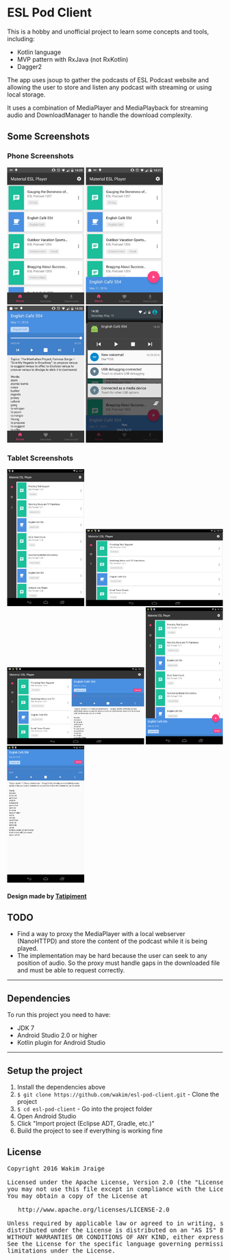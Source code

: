 # ESL Pod Client

This is a hobby and unofficial project to learn some concepts and tools, including:

 - Kotlin language
 - MVP pattern with RxJava (not RxKotlin)
 - Dagger2
 
The app uses jsoup to gather the podcasts of ESL Podcast website and allowing the user to store and listen any podcast with streaming or using local storage.

It uses a combination of MediaPlayer and MediaPlayback for streaming audio and DownloadManager to handle the download complexity.

## Some Screenshots

### Phone Screenshots

<img src="art/home.jpg" width="180" height="320" alt="Home" />
<img src="art/player_collapsed.jpg" width="180" height="320" alt="Media Player Collapsed" />
<img src="art/player_full_screen.jpg" width="180" height="320" alt="Medial Player FullScreen" />
<img src="art/media_playback.jpg" width="180" height="320" alt="Media Playback with Notifications" />

### Tablet Screenshots

<img src="art/original/home-tablet-port.png" width="180" height="320" alt="Home" />
<img src="art/original/home-tablet-land.png" width="320" height="180" alt="Home" />
<img src="art/original/player-tablet-land.png" width="320" height="180" alt="Media Player Collapsed" />
<img src="art/original/player_collapsed-tablet-port.png" width="180" height="320" alt="Media Player Collapsed" />
<img src="art/original/player_full_screen-tablet-port.png" width="180" height="320" alt="Medial Player FullScreen" />

#### Design made by [Tatipiment](https://github.com/Tatipiment)

## TODO

 - Find a way to proxy the MediaPlayer with a local webserver (NanoHTTPD) and store the content of the podcast while it is being played.
  - The implementation may be hard because the user can seek to any position of audio. So the proxy must handle gaps in the downloaded file and must be able to request correctly.
 
----

## Dependencies

To run this project you need to have:

 - JDK 7
 - Android Studio 2.0 or higher
 - Kotlin plugin for Android Studio

---

## Setup the project

1. Install the dependencies above
2. `$ git clone https://github.com/wakim/esl-pod-client.git` - Clone the project
3. `$ cd esl-pod-client` - Go into the project folder
4. Open Android Studio
5. Click "Import project (Eclipse ADT, Gradle, etc.)"
6. Build the project to see if everything is working fine

## License
<pre>
Copyright 2016 Wakim Jraige

Licensed under the Apache License, Version 2.0 (the "License");
you may not use this file except in compliance with the License.
You may obtain a copy of the License at

   http://www.apache.org/licenses/LICENSE-2.0

Unless required by applicable law or agreed to in writing, software
distributed under the License is distributed on an "AS IS" BASIS,
WITHOUT WARRANTIES OR CONDITIONS OF ANY KIND, either express or implied.
See the License for the specific language governing permissions and
limitations under the License.
</pre>

